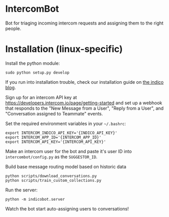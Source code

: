 # IntercomBot
Bot for triaging incoming intercom requests and assigning them to the right people.

# Installation (linux-specific)

Install the python module:
```
sudo python setup.py develop
```

If you run into installation trouble, check our installation guide on [the indico blog](https://indico.io/blog/getting-started-indico-tutorial-for-beginning-programmers/).

Sign up for an intercom API key at https://developers.intercom.io/page/getting-started
and set up a webhook that responds to the "New Message from a User", "Reply from a User", and "Conversation assigned to Teammate" events.

Set the required environment variables in your `~/.bashrc`:
```
export INTERCOM_INDICO_API_KEY='{INDICO_API_KEY}'
export INTERCOM_APP_ID='{INTERCOM_APP_ID}'
export INTERCOM_API_KEY='{INTERCOM_API_KEY}'
```


Make an intercom user for the bot and paste it's user ID into `intercombot/config.py` as the `SUGGESTOR_ID`.   

Build base message routing model based on historic data
```
python scripts/download_conversations.py
python scripts/train_custom_collections.py
```

Run the server:
```
python -m indicobot.server
```

Watch the bot start auto-assigning users to conversations!

